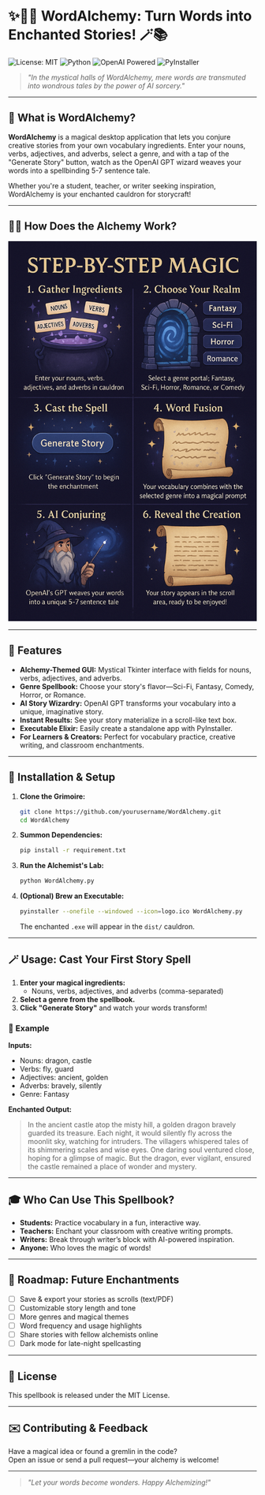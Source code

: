# ✨🧙‍♂️ WordAlchemy: Turn Words into Enchanted Stories! 🪄📚

![License: MIT](https://img.shields.io/badge/License-MIT-yellow.svg)
![Python](https://img.shields.io/badge/Python-3.11%2B-blue)
![OpenAI Powered](https://img.shields.io/badge/AI-OpenAI_GPT-ff69b4)
![PyInstaller](https://img.shields.io/badge/Build-PyInstaller-4B8BBE)

> *"In the mystical halls of WordAlchemy, mere words are transmuted into wondrous tales by the power of AI sorcery."*

---

## 🧪 What is WordAlchemy?

**WordAlchemy** is a magical desktop application that lets you conjure creative stories from your own vocabulary ingredients. Enter your nouns, verbs, adjectives, and adverbs, select a genre, and with a tap of the "Generate Story" button, watch as the OpenAI GPT wizard weaves your words into a spellbinding 5-7 sentence tale.

Whether you're a student, teacher, or writer seeking inspiration, WordAlchemy is your enchanted cauldron for storycraft!

---

## 🧙‍♀️ How Does the Alchemy Work?

![Step-by-step magic workflow](./Step-by-step_magic_850x1300.png)


---

## 🏺 Features

- **Alchemy-Themed GUI:** Mystical Tkinter interface with fields for nouns, verbs, adjectives, and adverbs.
- **Genre Spellbook:** Choose your story's flavor—Sci-Fi, Fantasy, Comedy, Horror, or Romance.
- **AI Story Wizardry:** OpenAI GPT transforms your vocabulary into a unique, imaginative story.
- **Instant Results:** See your story materialize in a scroll-like text box.
- **Executable Elixir:** Easily create a standalone app with PyInstaller.
- **For Learners & Creators:** Perfect for vocabulary practice, creative writing, and classroom enchantments.

---

## 🧰 Installation & Setup

1. **Clone the Grimoire:**
   ```sh
   git clone https://github.com/yourusername/WordAlchemy.git
   cd WordAlchemy
   ```

2. **Summon Dependencies:**
   ```sh
   pip install -r requirement.txt
   ```

3. **Run the Alchemist's Lab:**
   ```sh
   python WordAlchemy.py
   ```

4. **(Optional) Brew an Executable:**
   ```sh
   pyinstaller --onefile --windowed --icon=logo.ico WordAlchemy.py
   ```
   The enchanted `.exe` will appear in the `dist/` cauldron.

----

## 🪄 Usage: Cast Your First Story Spell

1. **Enter your magical ingredients:**  
   - Nouns, verbs, adjectives, and adverbs (comma-separated)
2. **Select a genre from the spellbook.**
3. **Click "Generate Story"** and watch your words transform!

### 📝 Example

**Inputs:**
- Nouns: dragon, castle
- Verbs: fly, guard
- Adjectives: ancient, golden
- Adverbs: bravely, silently
- Genre: Fantasy

**Enchanted Output:**
> In the ancient castle atop the misty hill, a golden dragon bravely guarded its treasure. Each night, it would silently fly across the moonlit sky, watching for intruders. The villagers whispered tales of its shimmering scales and wise eyes. One daring soul ventured close, hoping for a glimpse of magic. But the dragon, ever vigilant, ensured the castle remained a place of wonder and mystery.

---

## 🎓 Who Can Use This Spellbook?

- **Students:** Practice vocabulary in a fun, interactive way.
- **Teachers:** Enchant your classroom with creative writing prompts.
- **Writers:** Break through writer’s block with AI-powered inspiration.
- **Anyone:** Who loves the magic of words!

---

## 🔮 Roadmap: Future Enchantments

- [ ] Save & export your stories as scrolls (text/PDF)
- [ ] Customizable story length and tone
- [ ] More genres and magical themes
- [ ] Word frequency and usage highlights
- [ ] Share stories with fellow alchemists online
- [ ] Dark mode for late-night spellcasting

---

## 📜 License

This spellbook is released under the MIT License.

---

## ✉️ Contributing & Feedback

Have a magical idea or found a gremlin in the code?  
Open an issue or send a pull request—your alchemy is welcome!

---

> _"Let your words become wonders. Happy Alchemizing!"_
